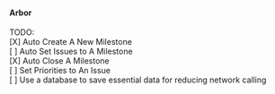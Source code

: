 #### Arbor
TODO:  
[X] Auto Create A New Milestone  
[ ] Auto Set Issues to A Milestone  
[X] Auto Close A Milestone  
[ ] Set Priorities to An Issue  
[ ] Use a database to save essential data for reducing network calling
